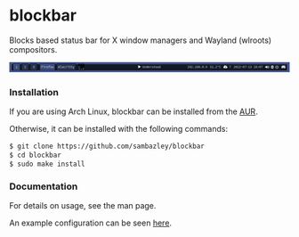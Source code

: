 # blockbar
Blocks based status bar for X window managers and Wayland (wlroots) compositors.

![screenshot](doc/1.png)

### Installation
If you are using Arch Linux, blockbar can be installed from the [AUR](https://aur.archlinux.org/packages/blockbar-git).

Otherwise, it can be installed with the following commands:

```
$ git clone https://github.com/sambazley/blockbar
$ cd blockbar
$ sudo make install
```

### Documentation
For details on usage, see the man page.

An example configuration can be seen [here](https://github.com/sambazley/dotfiles/tree/master/filesdir/.config/blockbar).
